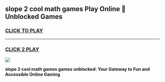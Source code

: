 
## slope 2 cool math games Play Online 👋 Unblocked Games
<h3>
<a href="https://news.freeplayer.one?title=slope_2_cool_math_games&ref=17CMG">CLICK TO PLAY</a></h3>
<hr>

<h3>
<a href="https://news.freeplayer.one?title=slope_2_cool_math_games&ref=17CMG">CLICK 2 PLAY</a>
  
</h3>

<a href="https://news.freeplayer.one?title=slope_2_cool_math_games&ref=17CMG/"><img src="https://clearcache.store/games.png"></a>


**slope 2 cool math games games unblocked: Your Gateway to Fun and Accessible Online Gaming**
